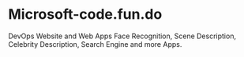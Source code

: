 # Microsoft-code.fun.do
DevOps Website and Web Apps Face Recognition, Scene Description, Celebrity Description, Search Engine and more Apps. 
